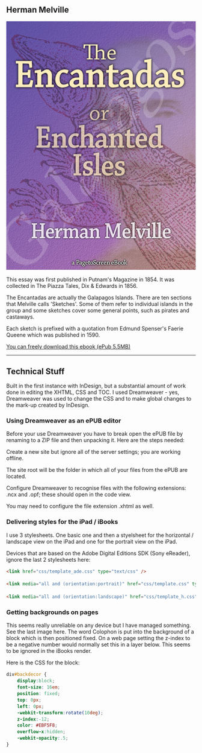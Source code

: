 ## Herman Melville

![Cover image](../../media/encantadas.jpg)

This essay was first published in Putnam's Magazine in 1854. It was collected in The Piazza Tales, Dix & Edwards in 1856.

The Encantadas are actually the Galapagos Islands. There are ten sections that Melville calls 'Sketches'. Some of them refer to individual islands in the group and some sketches cover some general points, such as pirates and castaways.

Each sketch is prefixed with a quotation from Edmund Spenser's Faerie Queene which was published in 1590.


[You can freely download this ebook (ePub 5.5MB)](http://www.pagetoscreen.net/ebook_resources/encantadas.epub)

---
## Technical Stuff

Built in the first instance with InDesign, but a substantial amount of work done in editing the XHTML, CSS and TOC. I used Dreamweaver - yes, Dreamweaver was used to change the CSS and to make global changes to the mark-up created by InDesign.

### Using Dreamweaver as an ePUB editor

Before your use Dreamweaver you have to break open the ePUB file by renaming to a ZIP file and then unpacking it. Here are the steps needed:

Create a new site but ignore all of the server settings; you are working offline.

The site root will be the folder in which all of your files from the ePUB are located.

Configure Dreamweaver to recognise files with the following extensions: .ncx and .opf; these should open in the code view.

You may need to configure the file extension .xhtml as well.

### Delivering styles for the iPad / iBooks

I use 3 stylesheets. One basic one and then a styelsheet for the horizontal / landscape view on the iPad and one for the portrait view on the iPad.

Devices that are based on the Adobe Digital Editions SDK (Sony eReader), ignore the last 2 stylesheets here:

```html
<link href="css/template_ade.css" type="text/css" />

<link media="all and (orientation:portrait)" href="css/template.css" type="text/css" />

<link media="all and (orientation:landscape)" href="css/template_h.css" type="text/css" />
```

### Getting backgrounds on pages

This seems really unreliable on any device but I have managed something. See the last image here. The word Colophon is put into the background of a block which is then positioned fixed. On a web page setting the z-index to be a negative number would normally set this in a layer below. This seems to be ignored in the iBooks render.

Here is the CSS for the block:

```css
div#backdecor {
	display:block;
	font-size: 16em;
	position: fixed;
	top: 0px;
	left: 0px;
	-webkit-transform:rotate(10deg);
	z-index:-12;
	color: #EBF5F8;
	overflow-x:hidden;
	-webkit-opacity:.5;
}